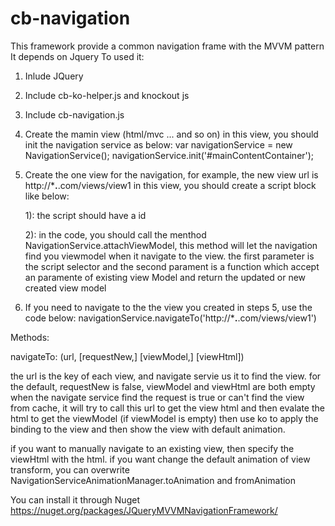 cb-navigation
=============
This framework provide a common navigation frame with the MVVM pattern
It depends on Jquery
To used it:
1. Inlude JQuery

2. Include cb-ko-helper.js and knockout js

3. Include cb-navigation.js

4. Create the mamin view (html/mvc ... and so on)
   in this view, you should init the navigation service as below:
   var navigationService = new NavigationService();
   navigationService.init('#mainContentContainer');

5. Create the one view for the navigation, for example, the new view url is http://***.**.com/views/view1
   in this view, you should create a script block like below:

   <script type="text/javascript" id="homeMainViewScript">
   
		(function () {
		
			**** some js code ***
			NavigationService.attachViewModel("#homeMainViewScript", function(existingViewModel) {
                return existingViewModel ? existingViewModel : new HomeMainViewModel(new Backbone.Model({}));
                
            });
            
		})();
		
   </script>
   
   1): the script should have a id
   
   2): in the code, you should call the menthod NavigationService.attachViewModel, this method will let the navigation find you viewmodel when it navigate to the view. 
   the first parameter is the script selector and the second parament is a function which accept an paramente of existing view Model and return the updated or new created view model

6. If you need to navigate to the the view you created in steps 5, use the code below:
   navigationService.navigateTo('http://***.**.com/views/view1')

 Methods:
 
 navigateTo: (url, [requestNew,] [viewModel,] [viewHtml])
 
 the url is the key of each view, and navigate servie us it to find the view. for the default, requestNew is false, viewModel and viewHtml are both empty
 when the navigate service find the request is true or can't find the view from cache, it will try to call this url to get the view html and then evalate the html to get the viewModel (if viewModel is empty)
 then use ko to apply the binding to the view and then show the view with default animation.

 if you want to manually navigate to an existing view, then specify the viewHtml with the html.
 if you want change the default animation of view transform, you can overwrite NavigationServiceAnimationManager.toAnimation and fromAnimation

 You can install it through Nuget https://nuget.org/packages/JQueryMVVMNavigationFramework/

